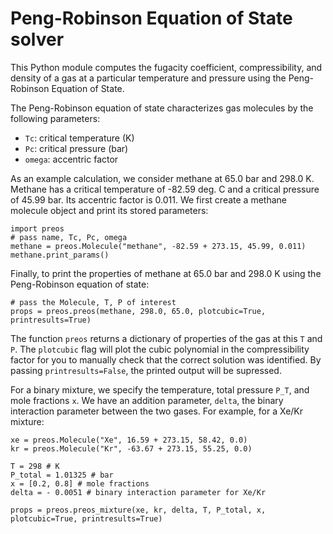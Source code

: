 Peng-Robinson Equation of State solver
======================================

This Python module computes the fugacity coefficient, compressibility, and density of a gas at a particular temperature and pressure using the Peng-Robinson Equation of State.

The Peng-Robinson equation of state characterizes gas molecules by the following parameters:
* `Tc`: critical temperature (K)
* `Pc`: critical pressure (bar)
* `omega`: accentric factor

As an example calculation, we consider methane at 65.0 bar and 298.0 K. Methane has a critical temperature of -82.59 deg. C and a critical pressure of 45.99 bar. Its accentric factor is 0.011. We first create a methane molecule object and print its stored parameters:

    import preos
    # pass name, Tc, Pc, omega
    methane = preos.Molecule("methane", -82.59 + 273.15, 45.99, 0.011)
    methane.print_params()

Finally, to print the properties of methane at 65.0 bar and 298.0 K using the Peng-Robinson equation of state:
    
    # pass the Molecule, T, P of interest
    props = preos.preos(methane, 298.0, 65.0, plotcubic=True, printresults=True)

The function `preos` returns a dictionary of properties of the gas at this `T` and `P`. The `plotcubic` flag will plot the cubic polynomial in the compressibility factor for you to manually check that the correct solution was identified. By passing `printresults=False`, the printed output will be supressed.

For a binary mixture, we specify the temperature, total pressure `P_T`, and mole fractions `x`. We have an addition parameter, `delta`, the binary interaction parameter between the two gases. For example, for a Xe/Kr mixture:

    xe = preos.Molecule("Xe", 16.59 + 273.15, 58.42, 0.0)
    kr = preos.Molecule("Kr", -63.67 + 273.15, 55.25, 0.0)
    
    T = 298 # K 
    P_total = 1.01325 # bar 
    x = [0.2, 0.8] # mole fractions
    delta = - 0.0051 # binary interaction parameter for Xe/Kr

    props = preos.preos_mixture(xe, kr, delta, T, P_total, x, plotcubic=True, printresults=True)
